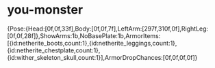 # you-monster
 {Pose:{Head:[0f,0f,33f],Body:[0f,0f,7f],LeftArm:[297f,310f,0f],RightLeg:[0f,0f,28f]},ShowArms:1b,NoBasePlate:1b,ArmorItems:[{id:netherite_boots,count:1},{id:netherite_leggings,count:1},{id:netherite_chestplate,count:1},{id:wither_skeleton_skull,count:1}],ArmorDropChances:[0f,0f,0f,0f]}
